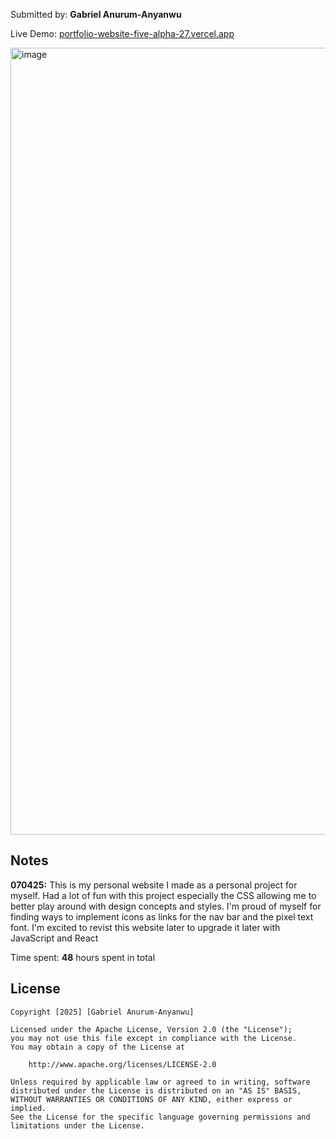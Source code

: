 Submitted by: **Gabriel Anurum-Anyanwu**

Live Demo: [portfolio-website-five-alpha-27.vercel.app](https://portfolio-website-five-alpha-27.vercel.app)

<img width="1540" height="1259" alt="image" src="https://github.com/user-attachments/assets/6b95fc58-36dc-493e-8286-4c2c9623f0ca" />


## Notes

**070425:** This is my personal website I made as a personal project for myself. Had a lot of fun with this project especially the CSS allowing me to better play around with design concepts and styles. I'm proud of myself for finding ways to implement icons as links for the nav bar and the pixel text font. I'm excited to revist this website later to upgrade it later with JavaScript and React 

Time spent: **48** hours spent in total

## License

    Copyright [2025] [Gabriel Anurum-Anyanwu]

    Licensed under the Apache License, Version 2.0 (the "License");
    you may not use this file except in compliance with the License.
    You may obtain a copy of the License at

        http://www.apache.org/licenses/LICENSE-2.0

    Unless required by applicable law or agreed to in writing, software
    distributed under the License is distributed on an "AS IS" BASIS,
    WITHOUT WARRANTIES OR CONDITIONS OF ANY KIND, either express or implied.
    See the License for the specific language governing permissions and
    limitations under the License.
